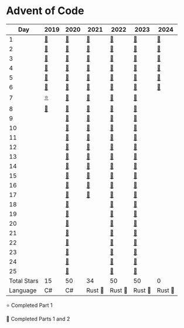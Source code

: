 # Advent of Code

| Day         | 2019              | 2020               | 2021               | 2022               | 2023               | 2024               |
|-------------|-------------------|--------------------|--------------------|--------------------|--------------------|--------------------|
| 1           | [:star2:][2019-1] | [:star2:][2020-1]  | [:star2:][2021-1]  | [:star2:][2022-1]  | [:star2:][2023-1]  | [:star2:][2024-1]  |
| 2           | [:star2:][2019-2] | [:star2:][2020-2]  | [:star2:][2021-2]  | [:star2:][2022-2]  | [:star2:][2023-2]  | [:star2:][2024-2]  |
| 3           | [:star2:][2019-3] | [:star2:][2020-3]  | [:star2:][2021-3]  | [:star2:][2022-3]  | [:star2:][2023-3]  | [:star2:][2024-3]  |
| 4           | [:star2:][2019-4] | [:star2:][2020-4]  | [:star2:][2021-4]  | [:star2:][2022-4]  | [:star2:][2023-4]  | [:star2:][2024-4]  |
| 5           | [:star2:][2019-5] | [:star2:][2020-5]  | [:star2:][2021-5]  | [:star2:][2022-5]  | [:star2:][2023-5]  | [:star2:][2024-5]  |
| 6           | [:star2:][2019-6] | [:star2:][2020-6]  | [:star2:][2021-6]  | [:star2:][2022-6]  | [:star2:][2023-6]  | [:star2:][2024-6]  |
| 7           | [:star:][2019-7]  | [:star2:][2020-7]  | [:star2:][2021-7]  | [:star2:][2022-7]  | [:star2:][2023-7]  |                    |
| 8           | [:star2:][2019-8] | [:star2:][2020-8]  | [:star2:][2021-8]  | [:star2:][2022-8]  | [:star2:][2023-8]  |                    |
| 9           |                   | [:star2:][2020-9]  | [:star2:][2021-9]  | [:star2:][2022-9]  | [:star2:][2023-9]  |                    |
| 10          |                   | [:star2:][2020-10] | [:star2:][2021-10] | [:star2:][2022-10] | [:star2:][2023-10] |                    |
| 11          |                   | [:star2:][2020-11] | [:star2:][2021-11] | [:star2:][2022-11] | [:star2:][2023-11] |                    |
| 12          |                   | [:star2:][2020-12] | [:star2:][2021-12] | [:star2:][2022-12] | [:star2:][2023-12] |                    |
| 13          |                   | [:star2:][2020-13] | [:star2:][2021-13] | [:star2:][2022-13] | [:star2:][2023-13] |                    |
| 14          |                   | [:star2:][2020-14] | [:star2:][2021-14] | [:star2:][2022-14] | [:star2:][2023-14] |                    |
| 15          |                   | [:star2:][2020-15] | [:star2:][2021-15] | [:star2:][2022-15] | [:star2:][2023-15] |                    |
| 16          |                   | [:star2:][2020-16] | [:star2:][2021-16] | [:star2:][2022-16] | [:star2:][2023-16] |                    |
| 17          |                   | [:star2:][2020-17] | [:star2:][2021-17] | [:star2:][2022-17] | [:star2:][2023-17] |                    |
| 18          |                   | [:star2:][2020-18] |                    | [:star2:][2022-18] | [:star2:][2023-18] |                    |
| 19          |                   | [:star2:][2020-19] |                    | [:star2:][2022-19] | [:star2:][2023-19] |                    |
| 20          |                   | [:star2:][2020-20] |                    | [:star2:][2022-20] | [:star2:][2023-20] |                    |
| 21          |                   | [:star2:][2020-21] |                    | [:star2:][2022-21] | [:star2:][2023-21] |                    |
| 22          |                   | [:star2:][2020-22] |                    | [:star2:][2022-22] | [:star2:][2023-22] |                    |
| 23          |                   | [:star2:][2020-23] |                    | [:star2:][2022-23] | [:star2:][2023-23] |                    |
| 24          |                   | [:star2:][2020-24] |                    | [:star2:][2022-24] | [:star2:][2023-24] |                    |
| 25          |                   | [:star2:][2020-25] |                    | [:star2:][2022-25] | [:star2:][2023-25] |                    |
| Total Stars | 15                | 50                 | 34                 | 50                 | 50                 | 0                  |
| Language    | C#                | C#                 | Rust :crab:        | Rust :crab:        | Rust :crab:        | Rust :crab:        |

:star: Completed Part 1

:star2: Completed Parts 1 and 2

[2019-1]: ./2019/Day1/Program.cs
[2019-2]: ./2019/Day2/Program.cs
[2019-3]: ./2019/Day3/Program.cs
[2019-4]: ./2019/Day4/Program.cs
[2019-5]: ./2019/Day5/Program.cs
[2019-6]: ./2019/Day6/Program.cs
[2019-7]: ./2019/Day7/Program.cs
[2019-8]: ./2019/Day8/Program.cs

[2020-1]: ./2020/Day%201/Day1.cs
[2020-2]: ./2020/Day%202/Day2.cs
[2020-3]: ./2020/Day%203/Day3.cs
[2020-4]: ./2020/Day%204/Day4.cs
[2020-5]: ./2020/Day%205/Day5.cs
[2020-6]: ./2020/Day%206/Day6.cs
[2020-7]: ./2020/Day%207/Day7.cs
[2020-8]: ./2020/Day%208/Day8.cs
[2020-9]: ./2020/Day%209/Day9.cs
[2020-10]: ./2020/Day%2010/Day10.cs
[2020-11]: ./2020/Day%2011/Day11.cs
[2020-12]: ./2020/Day%2012/Day12.cs
[2020-13]: ./2020/Day%2013/Day13.cs
[2020-14]: ./2020/Day%2014/Day14.cs
[2020-15]: ./2020/Day%2015/Day15.cs
[2020-16]: ./2020/Day%2016/Day16.cs
[2020-17]: ./2020/Day%2017/Day17.cs
[2020-18]: ./2020/Day%2018/Day18.cs
[2020-19]: ./2020/Day%2019/Day19.cs
[2020-20]: ./2020/Day%2020/Day20.cs
[2020-21]: ./2020/Day%2021/Day21.cs
[2020-22]: ./2020/Day%2022/Day22.cs
[2020-23]: ./2020/Day%2023/Day23.cs
[2020-24]: ./2020/Day%2024/Day24.cs
[2020-25]: ./2020/Day%2025/Day25.cs

[2021-1]: ./2021/src/solutions/day_1.rs
[2021-2]: ./2021/src/solutions/day_2.rs
[2021-3]: ./2021/src/solutions/day_3.rs
[2021-4]: ./2021/src/solutions/day_4.rs
[2021-5]: ./2021/src/solutions/day_5.rs
[2021-6]: ./2021/src/solutions/day_6.rs
[2021-7]: ./2021/src/solutions/day_7.rs
[2021-8]: ./2021/src/solutions/day_8.rs
[2021-9]: ./2021/src/solutions/day_9.rs
[2021-10]: ./2021/src/solutions/day_10.rs
[2021-11]: ./2021/src/solutions/day_11.rs
[2021-12]: ./2021/src/solutions/day_12.rs
[2021-13]: ./2021/src/solutions/day_13.rs
[2021-14]: ./2021/src/solutions/day_14.rs
[2021-15]: ./2021/src/solutions/day_15.rs
[2021-16]: ./2021/src/solutions/day_16.rs
[2021-17]: ./2021/src/solutions/day_17.rs

[2022-1]: ./2022/src/solutions/day_1.rs
[2022-2]: ./2022/src/solutions/day_2.rs
[2022-3]: ./2022/src/solutions/day_3.rs
[2022-4]: ./2022/src/solutions/day_4.rs
[2022-5]: ./2022/src/solutions/day_5.rs
[2022-6]: ./2022/src/solutions/day_6.rs
[2022-7]: ./2022/src/solutions/day_7.rs
[2022-8]: ./2022/src/solutions/day_8.rs
[2022-9]: ./2022/src/solutions/day_9.rs
[2022-10]: ./2022/src/solutions/day_10.rs
[2022-11]: ./2022/src/solutions/day_11.rs
[2022-12]: ./2022/src/solutions/day_12.rs
[2022-13]: ./2022/src/solutions/day_13.rs
[2022-14]: ./2022/src/solutions/day_14.rs
[2022-15]: ./2022/src/solutions/day_15.rs
[2022-16]: ./2022/src/solutions/day_16.rs
[2022-17]: ./2022/src/solutions/day_17.rs
[2022-18]: ./2022/src/solutions/day_18.rs
[2022-19]: ./2022/src/solutions/day_19.rs
[2022-20]: ./2022/src/solutions/day_20.rs
[2022-21]: ./2022/src/solutions/day_21.rs
[2022-22]: ./2022/src/solutions/day_22.rs
[2022-23]: ./2022/src/solutions/day_23.rs
[2022-24]: ./2022/src/solutions/day_24.rs
[2022-25]: ./2022/src/solutions/day_25.rs

[2023-1]: ./2023/src/solutions/day_1.rs
[2023-2]: ./2023/src/solutions/day_2.rs
[2023-3]: ./2023/src/solutions/day_3.rs
[2023-4]: ./2023/src/solutions/day_4.rs
[2023-5]: ./2023/src/solutions/day_5.rs
[2023-6]: ./2023/src/solutions/day_6.rs
[2023-7]: ./2023/src/solutions/day_7.rs
[2023-8]: ./2023/src/solutions/day_8.rs
[2023-9]: ./2023/src/solutions/day_9.rs
[2023-10]: ./2023/src/solutions/day_10.rs
[2023-11]: ./2023/src/solutions/day_11.rs
[2023-12]: ./2023/src/solutions/day_12.rs
[2023-13]: ./2023/src/solutions/day_13.rs
[2023-14]: ./2023/src/solutions/day_14.rs
[2023-15]: ./2023/src/solutions/day_15.rs
[2023-16]: ./2023/src/solutions/day_16.rs
[2023-17]: ./2023/src/solutions/day_17.rs
[2023-18]: ./2023/src/solutions/day_18.rs
[2023-19]: ./2023/src/solutions/day_19.rs
[2023-20]: ./2023/src/solutions/day_20.rs
[2023-21]: ./2023/src/solutions/day_21.rs
[2023-22]: ./2023/src/solutions/day_22.rs
[2023-23]: ./2023/src/solutions/day_23.rs
[2023-24]: ./2023/src/solutions/day_24.rs
[2023-25]: ./2023/src/solutions/day_25.rs

[2024-1]: ./2024/src/solutions/day_1.rs
[2024-2]: ./2024/src/solutions/day_2.rs
[2024-3]: ./2024/src/solutions/day_3.rs
[2024-4]: ./2024/src/solutions/day_4.rs
[2024-5]: ./2024/src/solutions/day_5.rs
[2024-6]: ./2024/src/solutions/day_6.rs
